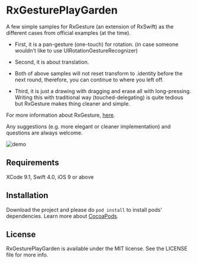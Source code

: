 # RxGesturePlayGarden
A few simple samples for RxGesture (an extension of RxSwift) as the different cases from official examples (at the time).

* First, it is a pan-gesture (one-touch) for rotation. (in case someone wouldn't like to use UIRotationGestureRecognizer)

* Second, it is about translation.

* Both of above samples will not reset transform to .identity before the next round, therefore, you can continue to where you left off.

* Third, it is just a drawing with dragging and erase all with long-pressing. Writing this with traditional way (touched-delegating) is quite tedious but RxGesture makes thing cleaner and simple.

For more information about RxGesture, [here](https://github.com/RxSwiftCommunity/RxGesture).

Any suggestions (e.g. more elegant or cleaner implementation) and questions are always welcome.

![demo](https://user-images.githubusercontent.com/19208995/34646527-dcc49660-f3ad-11e7-95fe-062693ae26fb.gif)
## Requirements
XCode 9.1, Swift 4.0, iOS 9 or above

## Installation
Download the project and please do ```pod install``` to install pods' dependencies. Learn more about [CocoaPods](http://cocoapods.org).

## License
RxGesturePlayGarden is available under the MIT license. See the LICENSE file for more info.
